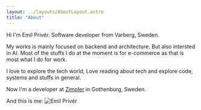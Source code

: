 ```yaml
---
layout: ../layouts/AboutLayout.astro
title: "About"
---
```


Hi I'm Emil Privér. Software developer from Varberg, Sweden.

My works is mainly focused on backend and architecture. But also intersted in AI. Most of the stuffs I do at the moment is for e-commerce as that is most what I do for work.

I love to explore the tech world, Love reading about tech and explore code, systems and stuffs in general.

Now I'm a developer at [Zimpler](https://zimpler.com) in Gothenburg, Sweden.

And this is me:
![Emil Privér](images/profil.jpeg)

